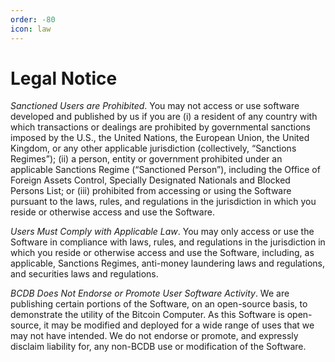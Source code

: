 ```yaml
---
order: -80
icon: law
---
```


# Legal Notice

*Sanctioned Users are Prohibited*. You may not access or use software developed and published by us if you are (i) a resident of any country with which transactions or dealings are prohibited by governmental sanctions imposed by the U.S., the United Nations, the European Union, the United Kingdom, or any other applicable jurisdiction (collectively, “Sanctions Regimes”); (ii) a person, entity or government prohibited under an applicable Sanctions Regime (“Sanctioned Person”), including the Office of Foreign Assets Control, Specially Designated Nationals and Blocked Persons List; or (iii) prohibited from accessing or using the Software pursuant to the laws, rules, and regulations in the jurisdiction in which you reside or otherwise access and use the Software.

*Users Must Comply with Applicable Law*. You may only access or use the Software in compliance with laws, rules, and regulations in the jurisdiction in which you reside or otherwise access and use the Software, including, as applicable, Sanctions Regimes, anti-money laundering laws and regulations, and securities laws and regulations.

*BCDB Does Not Endorse or Promote User Software Activity*.  We are publishing certain portions of the Software, on an open-source basis, to demonstrate the utility of the Bitcoin Computer.  As this Software is open-source, it may be modified and deployed for a wide range of uses that we may not have intended.  We do not endorse or promote, and expressly disclaim liability for, any non-BCDB use or modification of the Software.

